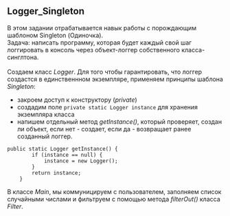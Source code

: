 ## Logger_Singleton
В этом задании отрабатывается навык работы с порождающим шаблоном Singleton (Одиночка).</br>
Задача: написать программу, которая будет каждый свой шаг логгировать в консоль через объект-логгер собственного класса-синглтона.
</br></br>
Создаем класс *Logger*. Для того чтобы гарантировать, что логгер создастся в единственнном экземпляре, применяем принципы шаблона *Singleton*: 
* закроем доступ к конструктору (*private*)
* создадим поле `private static Logger instance` для хранения экземпляра класса
* напишем отдельный метод *getInstance()*, который проверяет, создан ли объект, если нет - создает, если да - возвращает ранее созданный логгер. 

``` 
public static Logger getInstance() {
        if (instance == null) {
            instance = new Logger();
        }
        return instance;
    }
```
В классе *Main*, мы коммуницируем с пользователем, заполняем список случайными числами и фильтруем с помощью  метода *filterOut()* класса *Filter*.
